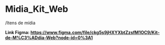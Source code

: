 # Midia_Kit_Web
/Itens de mídia


**Link Figma: https://www.figma.com/file/ckg5s9jHXYXbtZzsfM1OC9/Kit-de-M%C3%ADdia-Web?node-id=0%3A1**
